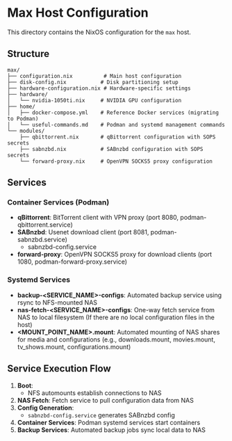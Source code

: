 # Max Host Configuration

This directory contains the NixOS configuration for the `max` host.

## Structure

```
max/
├── configuration.nix          # Main host configuration
├── disk-config.nix           # Disk partitioning setup
├── hardware-configuration.nix # Hardware-specific settings
├── hardware/
│   └── nvidia-1050ti.nix     # NVIDIA GPU configuration
├── home/
│   ├── docker-compose.yml    # Reference Docker services (migrating to Podman)
│   └── useful-commands.md    # Podman and systemd management commands
└── modules/
    ├── qbittorrent.nix       # qBittorrent configuration with SOPS secrets
    ├── sabnzbd.nix           # SABnzbd configuration with SOPS secrets
    └── forward-proxy.nix     # OpenVPN SOCKS5 proxy configuration
```

## Services

### Container Services (Podman)

- **qBittorrent**: BitTorrent client with VPN proxy (port 8080, podman-qbittorrent.service)
- **SABnzbd**: Usenet download client (port 8081, podman-sabnzbd.service)
  - sabnzbd-config.service
- **forward-proxy**: OpenVPN SOCKS5 proxy for download clients (port 1080, podman-forward-proxy.service)

### Systemd Services

- **backup-<SERVICE_NAME>-configs**: Automated backup service using rsync to NFS-mounted NAS
- **nas-fetch-<SERVICE_NAME>-configs**: One-way fetch service from NAS to local filesystem (If there are no local configuration files in the host)
- **<MOUNT_POINT_NAME>.mount**: Automated mounting of NAS shares for media and configurations (e.g., downloads.mount, movies.mount, tv_shows.mount, configurations.mount)

## Service Execution Flow

1. **Boot**:
   - NFS automounts establish connections to NAS
2. **NAS Fetch**: Fetch service to pull configuration data from NAS
3. **Config Generation**:
   - `sabnzbd-config.service` generates SABnzbd config
4. **Container Services**: Podman systemd services start containers
5. **Backup Services**: Automated backup jobs sync local data to NAS
